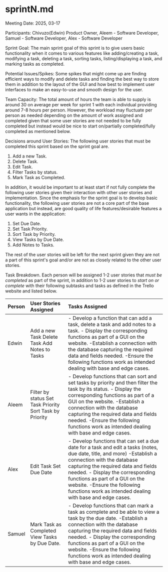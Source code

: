 # sprintN.md

Meeting Date: 2025, 03-17

Participants: Chivuzo(Edwin) Product Owner, Aleem \- Software Developer, Samuel \- Software Developer,  Alex \- Software Developer

Sprint Goal: The main sprint goal of this sprint is to give users basic functionality when it comes to various features like adding/creating a task, modifying a task, deleting a task, sorting tasks, listing/displaying a task, and marking tasks as completed.

Potential Issues/Spikes: Some spikes that might come up are finding efficient ways to modify and delete tasks and finding the best way to store them in addition to the layout of the GUI and how best to implement user interfaces to make an easy-to-use and smooth design for the user.

Team Capacity: The total amount of hours the team is able to supply is around 30 on average per week for sprint 1 with each individual providing around 7-8 hours per person. However, the workload may fluctuate per person as needed depending on the amount of work assigned and completed given that some user stories are not needed to be fully completed but instead would be nice to start on/partially completed/fully completed as mentioned below.

Decisions around User Stories: The following user stories that must be completed this sprint based on the sprint goal are.

1) Add a new Task.  
2) Delete Task.  
3) Edit Task.  
4) Filter Tasks by status.  
5) Mark Task as Completed.

In addition, it would be important to at least start if not fully complete the following user stories given their interaction with other user stories and implementation. Since the emphasis for the sprint goal is to develop basic functionality, the following user stories are not a core part of the base application but instead, are good quality of life features/desirable features a user wants in the application:

1) Set Due Date.  
2) Set Task Priority.  
3) Sort Task by Priority.  
4) View Tasks by Due Date.  
5) Add Notes to Tasks.

The rest of the user stories will be left for the next sprint given they are not a part of this sprint's goal and/or are not as closely related to the other user stories. 

Task Breakdown. Each person will be assigned 1-2 user stories that *must be completed* as part of the sprint, in addition to 1-2 user stories to *start on or complete* with their following subtasks and tasks as defined in the Trello website and listed below. 

| Person | User Stories Assigned | Tasks Assigned |
| :---- | :---- | :---- |
| Edwin | Add a new Task Delete Task Add Notes to Tasks | \- Develop a function that can add a task, delete a task and add notes to a task. \- Display the corresponding functions as part of a GUI on the website. \-Establish a connection with the database capturing the required data and fields needed. \-Ensure the following functions work as intended dealing with base and edge cases. |
| Aleem | Filter by status Set Task Priority Sort Task by Priority | \- Develop functions that can sort and set tasks by priority and then filter the task by its status. \- Display the corresponding functions as part of a GUI on the website. \-Establish a connection with the database capturing the required data and fields needed. \-Ensure the following functions work as intended dealing with base and edge cases. |
| Alex | Edit Task Set Due Date | \- Develop functions that can set a due date for a task and edit a tasks (notes, due date, title, and more) \-Establish a connection with the database capturing the required data and fields needed. \- Display the corresponding functions as part of a GUI on the website. \-Ensure the following functions work as intended dealing with base and edge cases. |
| Samuel | Mark Task as Completed View Tasks by Due Date. | \- Develop functions that can mark a task as complete and be able to view a task by the due date. \-Establish a connection with the database capturing the required data and fields needed. \- Display the corresponding functions as part of a GUI on the website. \-Ensure the following functions work as intended dealing with base and edge cases. |

